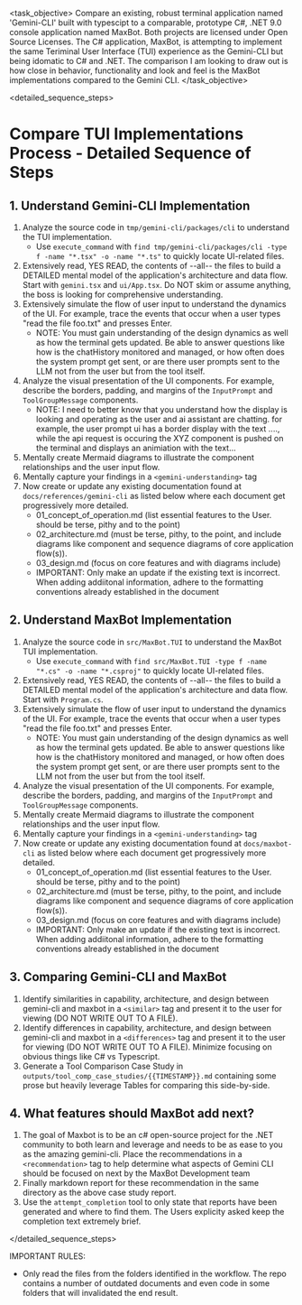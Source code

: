 <task name="Compare TUI Implementations">

<task_objective>
Compare an existing, robust terminal application named 'Gemini-CLI' built with typescipt to a comparable, prototype C#, .NET 9.0 console application named MaxBot. Both projects are licensed under Open Source Licenses. The C# application, MaxBot, is attempting to implement the same Teriminal User Interface (TUI) experience as the Gemini-CLI but being idomatic to C# and .NET. The comparison I am looking to draw out is how close in behavior, functionality and look and feel is the MaxBot implementations compared to the Gemini CLI.
</task_objective>

<detailed_sequence_steps>
# Compare TUI Implementations Process - Detailed Sequence of Steps

## 1. Understand Gemini-CLI Implementation

1.  Analyze the source code in `tmp/gemini-cli/packages/cli` to understand the TUI implementation.
    - Use `execute_command` with `find tmp/gemini-cli/packages/cli -type f -name "*.tsx" -o -name "*.ts"` to quickly locate UI-related files.
2.  Extensively read, YES READ, the contents of --all-- the files to build a DETAILED mental model of the application's architecture and data flow. Start with `gemini.tsx` and `ui/App.tsx`. Do NOT skim or assume anything, the boss is looking for comprehensive understanding.
3.  Extensively simulate the flow of user input to understand the dynamics of the UI. For example, trace the events that occur when a user types "read the file foo.txt" and presses Enter.
    - NOTE: You must gain understanding of the design dynamics as well as how the terminal gets updated. Be able to answer questions like how is the chatHistory monitored and managed, or how often does the system prompt get sent, or are there user prompts sent to the LLM not from the user but from the tool itself.
4.  Analyze the visual presentation of the UI components. For example, describe the borders, padding, and margins of the `InputPrompt` and `ToolGroupMessage` components.
    - NOTE: I need to better know that you understand how the display is looking and operating as the user and ai assistant are chatting. for example, the user prompt ui has a border display with the text ...., while the api request is occuring the XYZ component is pushed on the terminal and displays an animiation with the text...
5.  Mentally create Mermaid diagrams to illustrate the component relationships and the user input flow.
6.  Mentally capture your findings in a `<gemini-understanding>` tag 
7.  Now create or update any existing documentation found at `docs/references/gemini-cli` as listed below where each document get progressively more detailed.
    - 01_concept_of_operation.md (list essential features to the User. should be terse, pithy and to the point)
    - 02_architecture.md (must be terse, pithy, to the point, and include diagrams like component and sequence diagrams of core application flow(s)).
    - 03_design.md (focus on core features and with diagrams include)
    - IMPORTANT: Only make an update if the existing text is incorrect. When adding addiitonal information, adhere to the formatting conventions already established in the document 
    

## 2. Understand MaxBot Implementation

1.  Analyze the source code in `src/MaxBot.TUI` to understand the MaxBot TUI implementation.
    - Use `execute_command` with `find src/MaxBot.TUI -type f -name "*.cs" -o -name "*.csproj"` to quickly locate UI-related files.
2.  Extensively read, YES READ, the contents of --all-- the files to build a DETAILED mental model of the application's architecture and data flow. Start with `Program.cs`.
3.  Extensively simulate the flow of user input to understand the dynamics of the UI. For example, trace the events that occur when a user types "read the file foo.txt" and presses Enter.
    - NOTE: You must gain understanding of the design dynamics as well as how the terminal gets updated. Be able to answer questions like how is the chatHistory monitored and managed, or how often does the system prompt get sent, or are there user prompts sent to the LLM not from the user but from the tool itself.
4.  Analyze the visual presentation of the UI components. For example, describe the borders, padding, and margins of the `InputPrompt` and `ToolGroupMessage` components.
5.  Mentally create Mermaid diagrams to illustrate the component relationships and the user input flow.
6.  Mentally capture your findings in a `<gemini-understanding>` tag 
7.  Now create or update any existing documentation found at `docs/maxbot-cli` as listed below where each document get progressively more detailed.
    - 01_concept_of_operation.md (list essential features to the User. should be terse, pithy and to the point)
    - 02_architecture.md (must be terse, pithy, to the point, and include diagrams like component and sequence diagrams of core application flow(s)).
    - 03_design.md (focus on core features and with diagrams include)
    - IMPORTANT: Only make an update if the existing text is incorrect. When adding addiitonal information, adhere to the formatting conventions already established in the document 

## 3. Comparing Gemini-CLI and MaxBot

1.  Identify similarities in capability, architecture, and design between gemini-cli and maxbot in a `<similar>` tag and present it to the user for viewing (DO NOT WRITE OUT TO A FILE).
2.  Identify differences in capability, architecture, and design between gemini-cli and maxbot in a `<differences>` tag and present it to the user for viewing (DO NOT WRITE OUT TO A FILE). Minimize focusing on obvious things like C# vs Typescript.
3. Generate a Tool Comparison Case Study in `outputs/tool_comp_case_studies/{{TIMESTAMP}}.md` containing some prose but heavily leverage Tables for comparing this side-by-side.

## 4. What features should MaxBot add next?

1.  The goal of Maxbot is to be an c# open-source project for the .NET community to both learn and leverage and needs to be as ease to you as the amazing gemini-cli. Place the recommendations in a `<recommendation>` tag to help determine what aspects of Gemini CLI should be focused on next by the MaxBot Development team
2.  Finally markdown report for these recommendation in the same directory as the above case study report.
3.  Use the `attempt_completion` tool to only state that reports have been generated and where to find them. The Users explicity asked keep the completion text extremely brief.

</detailed_sequence_steps>

IMPORTANT RULES:
- Only read the files from the folders identified in the workflow. The repo contains a number of outdated documents and even code in some folders that will invalidated the end result.

</task>
